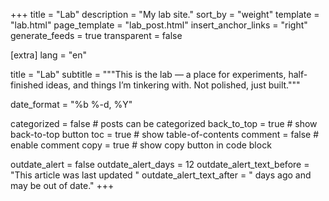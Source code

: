 +++
title = "Lab"
description = "My lab site."
sort_by = "weight"
template = "lab.html"
page_template = "lab_post.html"
insert_anchor_links = "right"
generate_feeds = true
transparent = false

[extra]
lang = "en"

title = "Lab"
subtitle = """This is the lab — a place for experiments, half-finished ideas, and things I’m tinkering with.
Not polished, just built."""

date_format = "%b %-d, %Y"

categorized = false # posts can be categorized
back_to_top = true # show back-to-top button
toc = true # show table-of-contents
comment = false # enable comment
copy = true # show copy button in code block

outdate_alert = false
outdate_alert_days = 12
outdate_alert_text_before = "This article was last updated "
outdate_alert_text_after = " days ago and may be out of date."
+++
